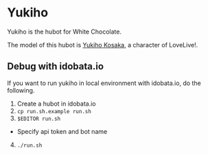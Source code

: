 # Yukiho

Yukiho is the hubot for White Chocolate.

The model of this hubot is [Yukiho Kosaka](https://www.google.co.jp/search?q=%E9%AB%98%E5%9D%82%E9%9B%AA%E7%A9%82&es_sm=119&tbm=isch&tbo=u&source=univ&sa=X&biw=1440&bih=806), a character of LoveLive!.

## Debug with idobata.io

If you want to run yukiho in local environment with idobata.io, do the following.

1. Create a hubot in idobata.io
2. `cp run.sh.example run.sh`
3. `$EDITOR run.sh`
  - Specify api token and bot name
4. `./run.sh`
